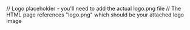 // Logo placeholder - you'll need to add the actual logo.png file
// The HTML page references "logo.png" which should be your attached logo image
